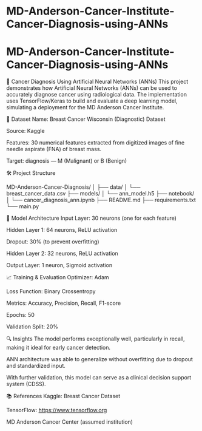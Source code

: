 # MD-Anderson-Cancer-Institute-Cancer-Diagnosis-using-ANNs


# MD-Anderson-Cancer-Institute-Cancer-Diagnosis-using-ANNs

🧠 Cancer Diagnosis Using Artificial Neural Networks (ANNs)
This project demonstrates how Artificial Neural Networks (ANNs) can be used to accurately diagnose cancer using radiological data. The implementation uses TensorFlow/Keras to build and evaluate a deep learning model, simulating a deployment for the MD Anderson Cancer Institute.


📁 Dataset
Name: Breast Cancer Wisconsin (Diagnostic) Dataset


Source: Kaggle

Features: 30 numerical features extracted from digitized images of fine needle aspirate (FNA) of breast mass.

Target: diagnosis — M (Malignant) or B (Benign)


🛠️ Project Structure


MD-Anderson-Cancer-Diagnosis/
│
├── data/
│   └── breast_cancer_data.csv
├── models/
│   └── ann_model.h5
├── notebook/
│   └── cancer_diagnosis_ann.ipynb
├── README.md
├── requirements.txt
└── main.py



🧠 Model Architecture
Input Layer: 30 neurons (one for each feature)

Hidden Layer 1: 64 neurons, ReLU activation

Dropout: 30% (to prevent overfitting)

Hidden Layer 2: 32 neurons, ReLU activation

Output Layer: 1 neuron, Sigmoid activation


📈 Training & Evaluation
Optimizer: Adam

Loss Function: Binary Crossentropy

Metrics: Accuracy, Precision, Recall, F1-score

Epochs: 50

Validation Split: 20%



🔍 Insights
The model performs exceptionally well, particularly in recall, making it ideal for early cancer detection.

ANN architecture was able to generalize without overfitting due to dropout and standardized input.

With further validation, this model can serve as a clinical decision support system (CDSS).


📚 References
Kaggle: Breast Cancer Dataset

TensorFlow: https://www.tensorflow.org

MD Anderson Cancer Center (assumed institution)
